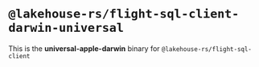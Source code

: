 # `@lakehouse-rs/flight-sql-client-darwin-universal`

This is the **universal-apple-darwin** binary for `@lakehouse-rs/flight-sql-client`
